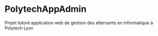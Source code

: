 PolytechAppAdmin
================

Projet tutoré application web de gestion des alternants en informatique à Polytech Lyon
